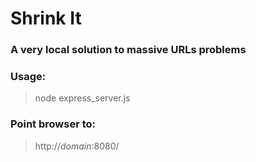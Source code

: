 
# Shrink It #

### A very local solution to massive URLs problems ###

### Usage: ###
> node express_server.js

### Point browser to: ###
> http://*domain*:8080/
 

